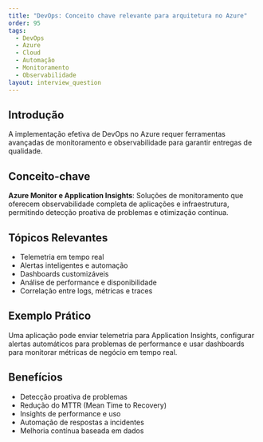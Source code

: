 ```yaml
---
title: "DevOps: Conceito chave relevante para arquitetura no Azure"
order: 95
tags:
  - DevOps
  - Azure
  - Cloud
  - Automação
  - Monitoramento
  - Observabilidade
layout: interview_question
---
```


## Introdução

A implementação efetiva de DevOps no Azure requer ferramentas avançadas de monitoramento e observabilidade para garantir entregas de qualidade.

## Conceito-chave

**Azure Monitor e Application Insights**: Soluções de monitoramento que oferecem observabilidade completa de aplicações e infraestrutura, permitindo detecção proativa de problemas e otimização contínua.

## Tópicos Relevantes

- Telemetria em tempo real
- Alertas inteligentes e automação
- Dashboards customizáveis
- Análise de performance e disponibilidade
- Correlação entre logs, métricas e traces

## Exemplo Prático

Uma aplicação pode enviar telemetria para Application Insights, configurar alertas automáticos para problemas de performance e usar dashboards para monitorar métricas de negócio em tempo real.

## Benefícios

- Detecção proativa de problemas
- Redução do MTTR (Mean Time to Recovery)
- Insights de performance e uso
- Automação de respostas a incidentes
- Melhoria contínua baseada em dados
